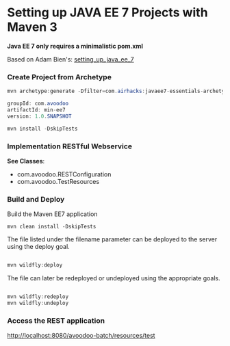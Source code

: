 
# Setting up JAVA EE 7 Projects with Maven 3

**Java EE 7 only requires a minimalistic pom.xml**

Based on Adam Bien's: [setting_up_java_ee_7](http://adambien.blog/roller/abien/entry/setting_up_java_ee_7)

### Create Project from Archetype
```Java
mvn archetype:generate -Dfilter=com.airhacks:javaee7-essentials-archetype
```

```Java
groupId: com.avoodoo
artifactId: min-ee7
version: 1.0.SNAPSHOT
```

```Java
mvn install -DskipTests
```

### Implementation RESTful Webservice
**See Classes**: 
 * com.avoodoo.RESTConfiguration
 * com.avoodoo.TestResources

### Build and Deploy

Build the Maven EE7 application
```
mvn clean install -DskipTests
```

The file listed under the filename parameter can be deployed to the server using the deploy goal.


```Java

mvn wildfly:deploy

```

The file can later be redeployed or undeployed using the appropriate goals.

```Java

mvn wildfly:redeploy
mvn wildfly:undeploy

```

### Access the REST application
[http://localhost:8080/avoodoo-batch/resources/test](http://localhost:8080/avoodoo-batch/resources/test)